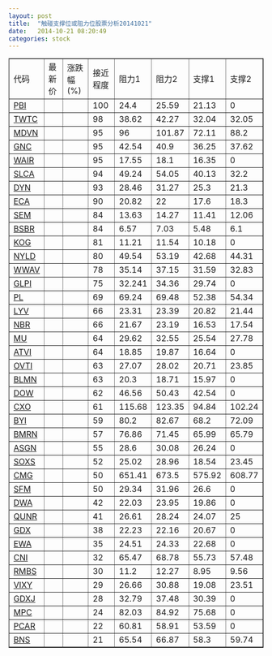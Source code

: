 ```yaml
---
layout: post
title:  "触碰支撑位或阻力位股票分析20141021"
date:   2014-10-21 08:20:49
categories: stock
---
```

<script type="text/javascript">
var stockList = []
stockList.push('gb_pbi');
stockList.push('gb_twtc');
stockList.push('gb_mdvn');
stockList.push('gb_gnc');
stockList.push('gb_wair');
stockList.push('gb_slca');
stockList.push('gb_dyn');
stockList.push('gb_eca');
stockList.push('gb_sem');
stockList.push('gb_bsbr');
stockList.push('gb_kog');
stockList.push('gb_nyld');
stockList.push('gb_wwav');
stockList.push('gb_glpi');
stockList.push('gb_pl');
stockList.push('gb_lyv');
stockList.push('gb_nbr');
stockList.push('gb_mu');
stockList.push('gb_atvi');
stockList.push('gb_ovti');
stockList.push('gb_blmn');
stockList.push('gb_dow');
stockList.push('gb_cxo');
stockList.push('gb_byi');
stockList.push('gb_bmrn');
stockList.push('gb_asgn');
stockList.push('gb_soxs');
stockList.push('gb_cmg');
stockList.push('gb_sfm');
stockList.push('gb_dwa');
stockList.push('gb_qunr');
stockList.push('gb_gdx');
stockList.push('gb_ewa');
stockList.push('gb_cni');
stockList.push('gb_rmbs');
stockList.push('gb_vixy');
stockList.push('gb_gdxj');
stockList.push('gb_mpc');
stockList.push('gb_pcar');
stockList.push('gb_bns');
</script>
<table border="1">
 <tr>
 <td>代码</td>
 <td>最新价</td>
 <td>涨跌幅(%)</td>
 <td>接近程度</td>
 <td>阻力1</td>
 <td>阻力2</td>
 <td>支撑1</td>
 <td>支撑2</td>
</tr>
  <tr id="pbi" class="red">
  <td><a href="http://stock.finance.sina.com.cn/usstock/quotes/PBI.html" target="_blank">PBI</a></td><td></td><td></td><td>100</td><td>24.4</td><td>25.59</td><td>21.13</td><td>0</td></tr>
  <tr id="twtc" class="red">
  <td><a href="http://stock.finance.sina.com.cn/usstock/quotes/TWTC.html" target="_blank">TWTC</a></td><td></td><td></td><td>98</td><td>38.62</td><td>42.27</td><td>32.04</td><td>32.05</td></tr>
  <tr id="mdvn" class="red">
  <td><a href="http://stock.finance.sina.com.cn/usstock/quotes/MDVN.html" target="_blank">MDVN</a></td><td></td><td></td><td>95</td><td>96</td><td>101.87</td><td>72.11</td><td>88.2</td></tr>
  <tr id="gnc" class="green">
  <td><a href="http://stock.finance.sina.com.cn/usstock/quotes/GNC.html" target="_blank">GNC</a></td><td></td><td></td><td>95</td><td>42.54</td><td>40.9</td><td>36.25</td><td>37.62</td></tr>
  <tr id="wair" class="red">
  <td><a href="http://stock.finance.sina.com.cn/usstock/quotes/WAIR.html" target="_blank">WAIR</a></td><td></td><td></td><td>95</td><td>17.55</td><td>18.1</td><td>16.35</td><td>0</td></tr>
  <tr id="slca" class="red">
  <td><a href="http://stock.finance.sina.com.cn/usstock/quotes/SLCA.html" target="_blank">SLCA</a></td><td></td><td></td><td>94</td><td>49.24</td><td>54.05</td><td>40.13</td><td>32.2</td></tr>
  <tr id="dyn" class="red">
  <td><a href="http://stock.finance.sina.com.cn/usstock/quotes/DYN.html" target="_blank">DYN</a></td><td></td><td></td><td>93</td><td>28.46</td><td>31.27</td><td>25.3</td><td>21.3</td></tr>
  <tr id="eca" class="green">
  <td><a href="http://stock.finance.sina.com.cn/usstock/quotes/ECA.html" target="_blank">ECA</a></td><td></td><td></td><td>90</td><td>20.82</td><td>22</td><td>17.6</td><td>18.3</td></tr>
  <tr id="sem" class="green">
  <td><a href="http://stock.finance.sina.com.cn/usstock/quotes/SEM.html" target="_blank">SEM</a></td><td></td><td></td><td>84</td><td>13.63</td><td>14.27</td><td>11.41</td><td>12.06</td></tr>
  <tr id="bsbr" class="green">
  <td><a href="http://stock.finance.sina.com.cn/usstock/quotes/BSBR.html" target="_blank">BSBR</a></td><td></td><td></td><td>84</td><td>6.57</td><td>7.03</td><td>5.48</td><td>6.1</td></tr>
  <tr id="kog" class="green">
  <td><a href="http://stock.finance.sina.com.cn/usstock/quotes/KOG.html" target="_blank">KOG</a></td><td></td><td></td><td>81</td><td>11.21</td><td>11.54</td><td>10.18</td><td>0</td></tr>
  <tr id="nyld" class="green">
  <td><a href="http://stock.finance.sina.com.cn/usstock/quotes/NYLD.html" target="_blank">NYLD</a></td><td></td><td></td><td>80</td><td>49.54</td><td>53.19</td><td>42.68</td><td>44.31</td></tr>
  <tr id="wwav" class="red">
  <td><a href="http://stock.finance.sina.com.cn/usstock/quotes/WWAV.html" target="_blank">WWAV</a></td><td></td><td></td><td>78</td><td>35.14</td><td>37.15</td><td>31.59</td><td>32.83</td></tr>
  <tr id="glpi" class="red">
  <td><a href="http://stock.finance.sina.com.cn/usstock/quotes/GLPI.html" target="_blank">GLPI</a></td><td></td><td></td><td>75</td><td>32.241</td><td>34.36</td><td>29.74</td><td>0</td></tr>
  <tr id="pl" class="green">
  <td><a href="http://stock.finance.sina.com.cn/usstock/quotes/PL.html" target="_blank">PL</a></td><td></td><td></td><td>69</td><td>69.24</td><td>69.48</td><td>52.38</td><td>54.34</td></tr>
  <tr id="lyv" class="red">
  <td><a href="http://stock.finance.sina.com.cn/usstock/quotes/LYV.html" target="_blank">LYV</a></td><td></td><td></td><td>66</td><td>23.31</td><td>23.39</td><td>20.82</td><td>21.44</td></tr>
  <tr id="nbr" class="green">
  <td><a href="http://stock.finance.sina.com.cn/usstock/quotes/NBR.html" target="_blank">NBR</a></td><td></td><td></td><td>66</td><td>21.67</td><td>23.19</td><td>16.53</td><td>17.54</td></tr>
  <tr id="mu" class="green">
  <td><a href="http://stock.finance.sina.com.cn/usstock/quotes/MU.html" target="_blank">MU</a></td><td></td><td></td><td>64</td><td>29.62</td><td>32.55</td><td>25.54</td><td>27.78</td></tr>
  <tr id="atvi" class="green">
  <td><a href="http://stock.finance.sina.com.cn/usstock/quotes/ATVI.html" target="_blank">ATVI</a></td><td></td><td></td><td>64</td><td>18.85</td><td>19.87</td><td>16.64</td><td>0</td></tr>
  <tr id="ovti" class="red">
  <td><a href="http://stock.finance.sina.com.cn/usstock/quotes/OVTI.html" target="_blank">OVTI</a></td><td></td><td></td><td>63</td><td>27.07</td><td>28.02</td><td>20.71</td><td>23.85</td></tr>
  <tr id="blmn" class="red">
  <td><a href="http://stock.finance.sina.com.cn/usstock/quotes/BLMN.html" target="_blank">BLMN</a></td><td></td><td></td><td>63</td><td>20.3</td><td>18.71</td><td>15.97</td><td>0</td></tr>
  <tr id="dow" class="red">
  <td><a href="http://stock.finance.sina.com.cn/usstock/quotes/DOW.html" target="_blank">DOW</a></td><td></td><td></td><td>62</td><td>46.56</td><td>50.43</td><td>42.54</td><td>0</td></tr>
  <tr id="cxo" class="green">
  <td><a href="http://stock.finance.sina.com.cn/usstock/quotes/CXO.html" target="_blank">CXO</a></td><td></td><td></td><td>61</td><td>115.68</td><td>123.35</td><td>94.84</td><td>102.24</td></tr>
  <tr id="byi" class="red">
  <td><a href="http://stock.finance.sina.com.cn/usstock/quotes/BYI.html" target="_blank">BYI</a></td><td></td><td></td><td>59</td><td>80.2</td><td>82.67</td><td>68.2</td><td>72.09</td></tr>
  <tr id="bmrn" class="red">
  <td><a href="http://stock.finance.sina.com.cn/usstock/quotes/BMRN.html" target="_blank">BMRN</a></td><td></td><td></td><td>57</td><td>76.86</td><td>71.45</td><td>65.99</td><td>65.79</td></tr>
  <tr id="asgn" class="red">
  <td><a href="http://stock.finance.sina.com.cn/usstock/quotes/ASGN.html" target="_blank">ASGN</a></td><td></td><td></td><td>55</td><td>28.6</td><td>30.08</td><td>26.24</td><td>0</td></tr>
  <tr id="soxs" class="red">
  <td><a href="http://stock.finance.sina.com.cn/usstock/quotes/SOXS.html" target="_blank">SOXS</a></td><td></td><td></td><td>52</td><td>25.02</td><td>28.96</td><td>18.54</td><td>23.45</td></tr>
  <tr id="cmg" class="green">
  <td><a href="http://stock.finance.sina.com.cn/usstock/quotes/CMG.html" target="_blank">CMG</a></td><td></td><td></td><td>50</td><td>651.41</td><td>673.5</td><td>575.92</td><td>608.77</td></tr>
  <tr id="sfm" class="red">
  <td><a href="http://stock.finance.sina.com.cn/usstock/quotes/SFM.html" target="_blank">SFM</a></td><td></td><td></td><td>50</td><td>29.34</td><td>31.96</td><td>26.6</td><td>0</td></tr>
  <tr id="dwa" class="red">
  <td><a href="http://stock.finance.sina.com.cn/usstock/quotes/DWA.html" target="_blank">DWA</a></td><td></td><td></td><td>42</td><td>22.03</td><td>23.95</td><td>19.86</td><td>0</td></tr>
  <tr id="qunr" class="green">
  <td><a href="http://stock.finance.sina.com.cn/usstock/quotes/QUNR.html" target="_blank">QUNR</a></td><td></td><td></td><td>41</td><td>26.61</td><td>28.24</td><td>24.07</td><td>25</td></tr>
  <tr id="gdx" class="green">
  <td><a href="http://stock.finance.sina.com.cn/usstock/quotes/GDX.html" target="_blank">GDX</a></td><td></td><td></td><td>38</td><td>22.23</td><td>22.16</td><td>20.67</td><td>0</td></tr>
  <tr id="ewa" class="green">
  <td><a href="http://stock.finance.sina.com.cn/usstock/quotes/EWA.html" target="_blank">EWA</a></td><td></td><td></td><td>35</td><td>24.51</td><td>24.33</td><td>22.68</td><td>0</td></tr>
  <tr id="cni" class="green">
  <td><a href="http://stock.finance.sina.com.cn/usstock/quotes/CNI.html" target="_blank">CNI</a></td><td></td><td></td><td>32</td><td>65.47</td><td>68.78</td><td>55.73</td><td>57.48</td></tr>
  <tr id="rmbs" class="red">
  <td><a href="http://stock.finance.sina.com.cn/usstock/quotes/RMBS.html" target="_blank">RMBS</a></td><td></td><td></td><td>30</td><td>11.2</td><td>12.27</td><td>8.95</td><td>9.56</td></tr>
  <tr id="vixy" class="green">
  <td><a href="http://stock.finance.sina.com.cn/usstock/quotes/VIXY.html" target="_blank">VIXY</a></td><td></td><td></td><td>29</td><td>26.66</td><td>30.88</td><td>19.08</td><td>23.51</td></tr>
  <tr id="gdxj" class="green">
  <td><a href="http://stock.finance.sina.com.cn/usstock/quotes/GDXJ.html" target="_blank">GDXJ</a></td><td></td><td></td><td>28</td><td>32.79</td><td>37.48</td><td>30.39</td><td>0</td></tr>
  <tr id="mpc" class="red">
  <td><a href="http://stock.finance.sina.com.cn/usstock/quotes/MPC.html" target="_blank">MPC</a></td><td></td><td></td><td>24</td><td>82.03</td><td>84.92</td><td>75.68</td><td>0</td></tr>
  <tr id="pcar" class="red">
  <td><a href="http://stock.finance.sina.com.cn/usstock/quotes/PCAR.html" target="_blank">PCAR</a></td><td></td><td></td><td>22</td><td>60.81</td><td>58.91</td><td>53.59</td><td>0</td></tr>
  <tr id="bns" class="green">
  <td><a href="http://stock.finance.sina.com.cn/usstock/quotes/BNS.html" target="_blank">BNS</a></td><td></td><td></td><td>21</td><td>65.54</td><td>66.87</td><td>58.3</td><td>59.74</td></tr>
</table>
